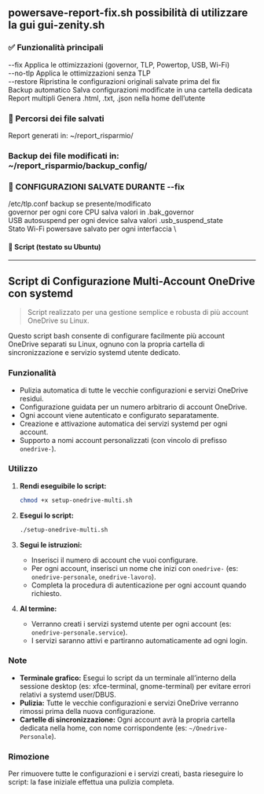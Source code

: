 


## powersave-report-fix.sh possibilità di utilizzare la gui gui-zenity.sh
### ✅ Funzionalità principali 
--fix	Applica le ottimizzazioni (governor, TLP, Powertop, USB, Wi-Fi) \
--no-tlp Applica le ottimizzazioni senza TLP \
--restore	Ripristina le configurazioni originali salvate prima del fix \
Backup automatico	Salva configurazioni modificate in una cartella dedicata \
Report multipli	Genera .html, .txt, .json nella home dell’utente

### 📁 Percorsi dei file salvati
Report generati in: ~/report_risparmio/

### Backup dei file modificati in: ~/report_risparmio/backup_config/

### 🔧 CONFIGURAZIONI SALVATE DURANTE --fix
/etc/tlp.conf	backup se presente/modificato \
governor per ogni core CPU	salva valori in .bak_governor \
USB autosuspend per ogni device	salva valori .usb_suspend_state \
Stato Wi-Fi powersave	salvato per ogni interfaccia \

#### 📝 Script (testato su Ubuntu)

---

## Script di Configurazione Multi-Account OneDrive con systemd
> Script realizzato per una gestione semplice e robusta di più account OneDrive su Linux.

Questo script bash consente di configurare facilmente più account OneDrive separati su Linux, ognuno con la propria cartella di sincronizzazione e servizio systemd utente dedicato.

### Funzionalità

- Pulizia automatica di tutte le vecchie configurazioni e servizi OneDrive residui.
- Configurazione guidata per un numero arbitrario di account OneDrive.
- Ogni account viene autenticato e configurato separatamente.
- Creazione e attivazione automatica dei servizi systemd per ogni account.
- Supporto a nomi account personalizzati (con vincolo di prefisso `onedrive-`).

### Utilizzo

1. **Rendi eseguibile lo script:**
   ```sh
   chmod +x setup-onedrive-multi.sh
   ```

2. **Esegui lo script:**
   ```sh
   ./setup-onedrive-multi.sh
   ```

3. **Segui le istruzioni:**
   - Inserisci il numero di account che vuoi configurare.
   - Per ogni account, inserisci un nome che inizi con `onedrive-` (es: `onedrive-personale`, `onedrive-lavoro`).
   - Completa la procedura di autenticazione per ogni account quando richiesto.

4. **Al termine:**
   - Verranno creati i servizi systemd utente per ogni account (es: `onedrive-personale.service`).
   - I servizi saranno attivi e partiranno automaticamente ad ogni login.

### Note

- **Terminale grafico:** Esegui lo script da un terminale all’interno della sessione desktop (es: xfce-terminal, gnome-terminal) per evitare errori relativi a systemd user/DBUS.
- **Pulizia:** Tutte le vecchie configurazioni e servizi OneDrive verranno rimossi prima della nuova configurazione.
- **Cartelle di sincronizzazione:** Ogni account avrà la propria cartella dedicata nella home, con nome corrispondente (es: `~/Onedrive-Personale`).

### Rimozione

Per rimuovere tutte le configurazioni e i servizi creati, basta rieseguire lo script: la fase iniziale effettua una pulizia completa.

